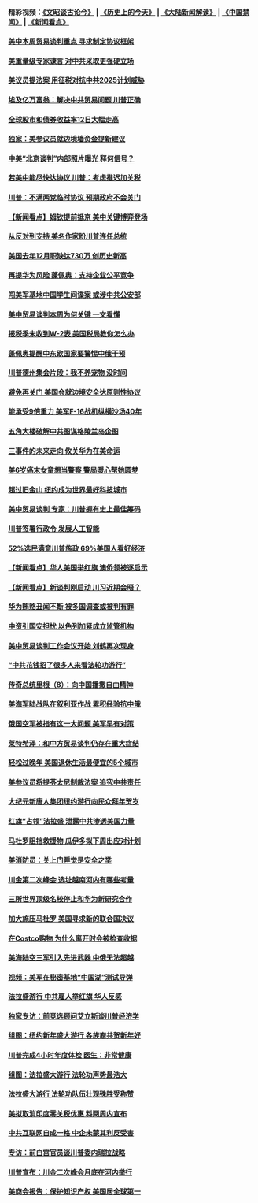 #### 精彩视频：[《文昭谈古论今》](http://45.76.195.252/wenzhao) | [《历史上的今天》](http://45.76.195.252/today-in-history) | [《大陆新闻解读》](http://45.76.195.252/ntdtv-comedy) | [《中国禁闻》](http://45.76.195.252/ntdtv-news) | [《新闻看点》](http://45.76.195.252/news-insight) 

 #### [美中本周贸易谈判重点 寻求制定协议框架](../pages/nsc412/n11041912.md?t=02131527) 

#### [美重量级专家谏言 对中共采取更强硬立场](../pages/nsc412/n11040358.md?t=02131527) 

#### [美议员提法案 用征税对抗中共2025计划威胁](../pages/nsc412/n11040820.md?t=02131527) 

#### [埃及亿万富翁：解决中共贸易问题 川普正确](../pages/nsc412/n11040351.md?t=02131527) 

#### [全球股市和债券收益率12日大幅走高](../pages/nsc412/n11040548.md?t=02131527) 

#### [独家：美参议员就边境墙资金提新建议](../pages/nsc412/n11040426.md?t=02131527) 

#### [中美“北京谈判”内部照片曝光 释何信号？](../pages/nsc412/n11040032.md?t=02131527) 

#### [若美中能尽快达协议 川普：考虑推迟加关税](../pages/nsc412/n11040298.md?t=02131527) 

#### [川普：不满两党临时协议 预期政府不会关门](../pages/nsc412/n11040382.md?t=02131527) 

#### [【新闻看点】姆钦提前抵京 美中关键博弈登场](../pages/nsc412/n11040007.md?t=02131527) 

#### [从反对到支持 美名作家盼川普连任总统](../pages/nsc412/n11040403.md?t=02131527) 

#### [美国去年12月职缺达730万 创历史新高](../pages/nsc412/n11040252.md?t=02131527) 

#### [再提华为风险 蓬佩奥：支持企业公平竞争](../pages/nsc412/n11040198.md?t=02131527) 

#### [闯美军基地中国学生间谍案 或涉中共公安部](../pages/nsc412/n11040083.md?t=02131527) 

#### [美中贸易谈判本周为何关键 一文看懂](../pages/nsc412/n11040025.md?t=02131527) 

#### [报税季未收到W-2表 美国税局教你怎么办](../pages/nsc412/n11040031.md?t=02131527) 

#### [蓬佩奥提醒中东欧国家要警惕中俄干预](../pages/nsc412/n11039745.md?t=02131527) 

#### [川普德州集会片段：我不养宠物 没时间](../pages/nsc412/n11039218.md?t=02131527) 

#### [避免再关门 美国会就边境安全达原则性协议](../pages/nsc412/n11039556.md?t=02131527) 

#### [能承受9倍重力 美军F-16战机纵横沙场40年](../pages/nsc412/n11039432.md?t=02131527) 

#### [五角大楼破解中共图谋格陵兰岛企图](../pages/nsc412/n11038368.md?t=02131527) 

#### [三事件的未来走向 攸关华为在美命运](../pages/nsc412/n11038473.md?t=02131527) 

#### [美6岁癌末女童想当警察 警局暖心帮她圆梦](../pages/nsc412/n11039117.md?t=02131527) 

#### [超过旧金山 纽约成为世界最好科技城市](../pages/nsc412/n11038537.md?t=02131527) 

#### [美中贸易谈判 专家：川普握有史上最佳筹码](../pages/nsc412/n11038534.md?t=02131527) 

#### [川普签署行政令 发展人工智能](../pages/nsc412/n11038189.md?t=02131527) 

#### [52%选民满意川普施政 69%美国人看好经济](../pages/nsc412/n11038428.md?t=02131527) 

#### [【新闻看点】华人美国举红旗 澳侨领被逐启示](../pages/nsc412/n11038210.md?t=02131527) 

#### [【新闻看点】新谈判刚启动 川习近期会晤？](../pages/nsc412/n11037934.md?t=02131527) 

#### [华为贿赂丑闻不断 被多国调查或被判有罪](../pages/nsc412/n11038028.md?t=02131527) 

#### [中资引国安担忧 以色列加紧成立监管机构](../pages/nsc412/n11037999.md?t=02131527) 

#### [美中贸易谈判工作会议开始 刘鹤再次现身](../pages/nsc412/n11037952.md?t=02131527) 

#### [“中共花钱招了很多人来看法轮功游行”](../pages/nsc412/n11035086.md?t=02131527) 

#### [传奇总统里根（8）：向中国播撒自由精神](../pages/nsc412/n11031942.md?t=02131527) 

#### [美海军陆战队在叙利亚作战 累积经验抗中俄](../pages/nsc412/n11037435.md?t=02131527) 

#### [俄国空军被指有这一大问题 美军早有对策](../pages/nsc412/n11036963.md?t=02131527) 

#### [莱特希泽：和中方贸易谈判仍存在重大症结](../pages/nsc412/n11036185.md?t=02131527) 

#### [轻松过晚年 美国退休生活最便宜的5个城市](../pages/nsc412/n11029797.md?t=02131527) 

#### [美参议员将提芬太尼制裁法案 追究中共责任](../pages/nsc412/n11036127.md?t=02131527) 

#### [大纪元新唐人集团纽约游行向民众拜年贺岁](../pages/nsc412/n11036091.md?t=02131527) 

#### [红旗“占领”法拉盛 泄露中共渗透美国力量](../pages/nsc412/n11035177.md?t=02131527) 

#### [马杜罗阻挡救援物 瓜伊多拟下周出应对计划](../pages/nsc412/n11035966.md?t=02131527) 

#### [美消防员：关上门睡觉是安全之举](../pages/nsc412/n11035932.md?t=02131527) 

#### [川金第二次峰会 选址越南河内有哪些考量](../pages/nsc412/n11034808.md?t=02131527) 

#### [三所世界顶级名校停止和华为新研究合作](../pages/nsc412/n11034829.md?t=02131527) 

#### [加大施压马杜罗 美国寻求新的联合国决议](../pages/nsc412/n11035619.md?t=02131527) 

#### [在Costco购物 为什么离开时会被检查收据](../pages/nsc412/n11029636.md?t=02131527) 

#### [美海陆空三军引入先进武器 中俄无法超越](../pages/nsc412/n11019720.md?t=02131527) 

#### [视频：美军在秘密基地“中国湖”测试导弹](../pages/nsc412/n11035439.md?t=02131527) 

#### [法拉盛游行 中共雇人举红旗 华人反感](../pages/nsc412/n11035206.md?t=02131527) 

#### [独家专访：前竞选顾问艾立斯谈川普经济学](../pages/nsc412/n11034992.md?t=02131527) 

#### [组图：纽约新年盛大游行 各族裔共贺新年好](../pages/nsc412/n11034920.md?t=02131527) 

#### [川普完成4小时年度体检 医生：非常健康](../pages/nsc412/n11034715.md?t=02131527) 

#### [组图：法拉盛大游行 法轮功声势最浩大](../pages/nsc412/n11034814.md?t=02131527) 

#### [法拉盛大游行 法轮功队伍壮观殊胜受称赞](../pages/nsc412/n11034852.md?t=02131527) 

#### [美拟取消印度零关税优惠 料两周内宣布](../pages/nsc412/n11034785.md?t=02131527) 

#### [中共互联网自成一格 中企未蒙其利反受害](../pages/nsc412/n11034725.md?t=02131527) 

#### [专访：前白宫官员谈川普委内瑞拉战略](../pages/nsc412/n11032742.md?t=02131527) 

#### [川普宣布：川金二次峰会月底在河内举行](../pages/nsc412/n11034200.md?t=02131527) 

#### [美商会报告：保护知识产权 美国居全球第一](../pages/nsc412/n11033507.md?t=02131527) 

